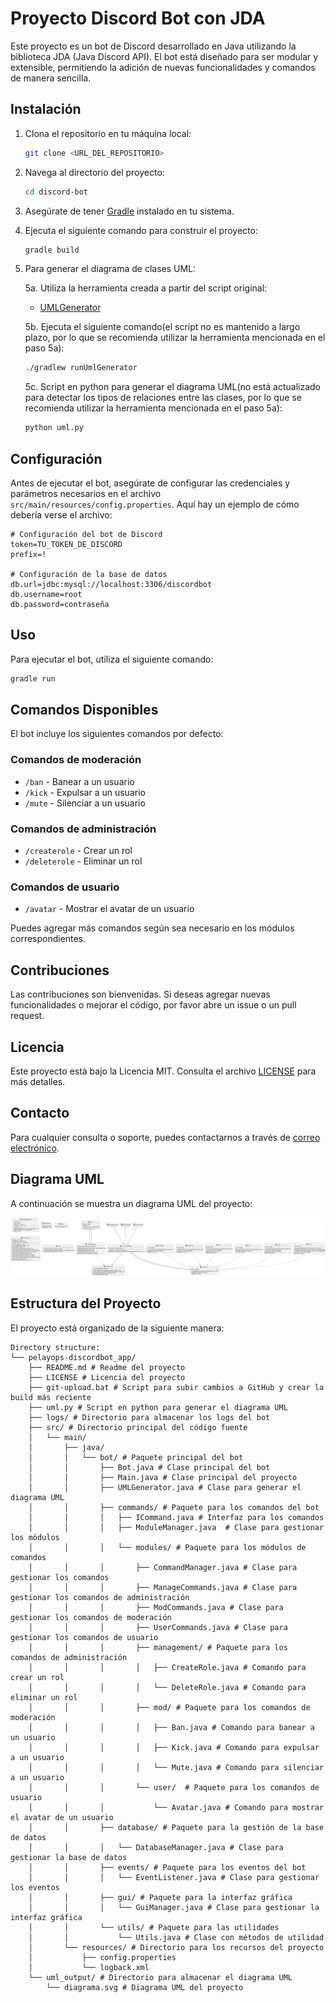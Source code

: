 # Proyecto Discord Bot con JDA

Este proyecto es un bot de Discord desarrollado en Java utilizando la biblioteca JDA (Java Discord API). El bot está diseñado para ser modular y extensible, permitiendo la adición de nuevas funcionalidades y comandos de manera sencilla.

## Instalación

1. Clona el repositorio en tu máquina local:
   ```sh
   git clone <URL_DEL_REPOSITORIO>
   ```

2. Navega al directorio del proyecto:
   ```sh
   cd discord-bot
   ```

3. Asegúrate de tener [Gradle](https://gradle.org/install/) instalado en tu sistema.

4. Ejecuta el siguiente comando para construir el proyecto:
   ```sh
   gradle build
   ```

5. Para generar el diagrama de clases UML:

   5a. Utiliza la herramienta creada a partir del script original:
   - [UMLGenerator](https://github.com/PelayoPS/UML-Generator.git)

   5b. Ejecuta el siguiente comando(el script no es mantenido a largo plazo, por lo que se recomienda utilizar la herramienta mencionada en el paso 5a):
   ```sh
   ./gradlew runUmlGenerator
   ```
   5c. Script en python para generar el diagrama UML(no está actualizado para detectar los tipos de relaciones entre las clases, por lo que se recomienda utilizar la herramienta mencionada en el paso 5a):
   ```sh
   python uml.py
   ```


## Configuración

Antes de ejecutar el bot, asegúrate de configurar las credenciales y parámetros necesarios en el archivo `src/main/resources/config.properties`. Aquí hay un ejemplo de cómo debería verse el archivo:

```properties
# Configuración del bot de Discord
token=TU_TOKEN_DE_DISCORD
prefix=!

# Configuración de la base de datos
db.url=jdbc:mysql://localhost:3306/discordbot
db.username=root
db.password=contraseña
```

## Uso

Para ejecutar el bot, utiliza el siguiente comando:

```sh
gradle run
```

## Comandos Disponibles

El bot incluye los siguientes comandos por defecto:

### Comandos de moderación

- `/ban` - Banear a un usuario
- `/kick` - Expulsar a un usuario
- `/mute` - Silenciar a un usuario

### Comandos de administración

- `/createrole` - Crear un rol
- `/deleterole` - Eliminar un rol

### Comandos de usuario

- `/avatar` - Mostrar el avatar de un usuario


Puedes agregar más comandos según sea necesario en los módulos correspondientes.

## Contribuciones

Las contribuciones son bienvenidas. Si deseas agregar nuevas funcionalidades o mejorar el código, por favor abre un issue o un pull request.

## Licencia

Este proyecto está bajo la Licencia MIT. Consulta el archivo [LICENSE](./LICENSE) para más detalles.

## Contacto

Para cualquier consulta o soporte, puedes contactarnos a través de [correo electrónico](mailto:pelayops1041@gmail.com).

## Diagrama UML

A continuación se muestra un diagrama UML del proyecto:

![Diagrama UML](./uml_output/diagrama.svg)


## Estructura del Proyecto

El proyecto está organizado de la siguiente manera:

```
Directory structure:
└── pelayops-discordbot_app/
    ├── README.md # Readme del proyecto
    ├── LICENSE # Licencia del proyecto
    ├── git-upload.bat # Script para subir cambios a GitHub y crear la build más reciente
    ├── uml.py # Script en python para generar el diagrama UML
    ├── logs/ # Directorio para almacenar los logs del bot
    ├── src/ # Directorio principal del código fuente
    │   └── main/
    │       ├── java/
    │       │   └── bot/ # Paquete principal del bot
    │       │       ├── Bot.java # Clase principal del bot
    │       │       ├── Main.java # Clase principal del proyecto
    │       │       ├── UMLGenerator.java # Clase para generar el diagrama UML
    │       │       ├── commands/ # Paquete para los comandos del bot
    │       │       │   ├── ICommand.java # Interfaz para los comandos
    │       │       │   ├── ModuleManager.java  # Clase para gestionar los módulos
    │       │       │   └── modules/ # Paquete para los módulos de comandos
    │       │       │       ├── CommandManager.java # Clase para gestionar los comandos
    │       │       │       ├── ManageCommands.java # Clase para gestionar los comandos de administración
    │       │       │       ├── ModCommands.java # Clase para gestionar los comandos de moderación
    │       │       │       ├── UserCommands.java # Clase para gestionar los comandos de usuario
    │       │       │       ├── management/ # Paquete para los comandos de administración
    │       │       │       │   ├── CreateRole.java # Comando para crear un rol
    │       │       │       │   └── DeleteRole.java # Comando para eliminar un rol
    │       │       │       ├── mod/ # Paquete para los comandos de moderación
    │       │       │       │   ├── Ban.java # Comando para banear a un usuario
    │       │       │       │   ├── Kick.java # Comando para expulsar a un usuario
    │       │       │       │   └── Mute.java # Comando para silenciar a un usuario
    │       │       │       └── user/  # Paquete para los comandos de usuario
    │       │       │           └── Avatar.java # Comando para mostrar el avatar de un usuario
    │       │       ├── database/ # Paquete para la gestión de la base de datos
    │       │       │   └── DatabaseManager.java # Clase para gestionar la base de datos
    │       │       ├── events/ # Paquete para los eventos del bot
    │       │       │   └── EventListener.java # Clase para gestionar los eventos
    │       │       ├── gui/ # Paquete para la interfaz gráfica
    │       │       │   └── GuiManager.java # Clase para gestionar la interfaz gráfica
    │       │       └── utils/ # Paquete para las utilidades
    │       │           └── Utils.java # Clase con métodos de utilidad
    │       └── resources/ # Directorio para los recursos del proyecto
    │           ├── config.properties
    │           └── logback.xml
    └── uml_output/ # Directorio para almacenar el diagrama UML
        └── diagrama.svg # Diagrama UML del proyecto

```
